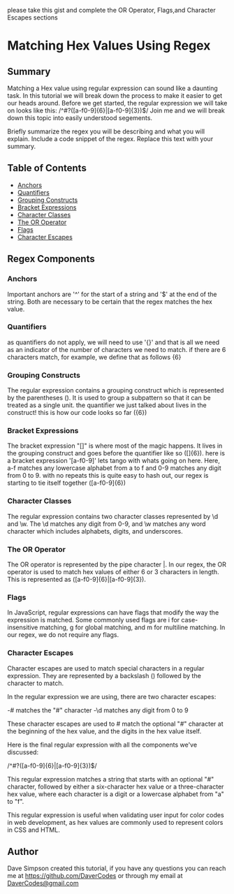 please take this gist and complete the OR Operator, Flags,and Character Escapes sections

# Matching Hex Values Using Regex

## Summary

Matching a Hex value using regular expression can sound like a daunting task. In this tutorial we will break down the process to make it easier to get our heads around. 
Before we get started, the regular expression we will take on looks like this:
/^#?([a-f0-9]{6}|[a-f0-9]{3})$/
Join me and we will break down this topic into easily understood segements. 


Briefly summarize the regex you will be describing and what you will explain. Include a code snippet of the regex. Replace this text with your summary.

## Table of Contents

- [Anchors](#anchors)
- [Quantifiers](#quantifiers)
- [Grouping Constructs](#grouping-constructs)
- [Bracket Expressions](#bracket-expressions)
- [Character Classes](#character-classes)
- [The OR Operator](#the-or-operator)
- [Flags](#flags)
- [Character Escapes](#character-escapes)

## Regex Components

### Anchors

Important anchors are '^' for the start of a string and '$' at the end of the string. Both are necessary to be certain that the regex matches the hex value.

### Quantifiers

as quantifiers do not apply, we will need to use '{}' and that is all we need as an indicator of the number of characters we need to match.
if there are 6 characters match, for example, we define that as follows {6}

### Grouping Constructs

The regular expression contains a grouping construct which is represented by the parentheses (). It is used to group a subpattern so that it can be treated as a single unit.
the quantifier we just talked about lives in the construct! this is how our code looks so far ({6})

### Bracket Expressions

The bracket expression "[]" is where most of the magic happens. It lives in the grouping construct and goes before the quantifier like so ([]{6}). 
here is a bracket expression '[a-f0-9]' lets tango with whats going on here. Here, a-f matches any lowercase alphabet from a to f and 0-9 matches any digit from 0 to 9.
with no repeats this is quite easy to hash out, our regex is starting to tie itself together ([a-f0-9]{6})

### Character Classes

The regular expression contains two character classes represented by \d and \w. The \d matches any digit from 0-9, and \w matches any word character which includes alphabets, digits, and underscores.

### The OR Operator

The OR operator is represented by the pipe character |. In our regex, the OR operator is used to match hex values of either 6 or 3 characters in length. This is represented as ([a-f0-9]{6}|[a-f0-9]{3}).

### Flags

In JavaScript, regular expressions can have flags that modify the way the expression is matched. Some commonly used flags are i for case-insensitive matching, g for global matching, and m for multiline matching. In our regex, we do not require any flags.

### Character Escapes

Character escapes are used to match special characters in a regular expression. They are represented by a backslash () followed by the character to match.

In the regular expression we are using, there are two character escapes:

-# matches the "#" character
-\d matches any digit from 0 to 9

These character escapes are used to # match the optional "#" character at the beginning of the hex value, and the digits in the hex value itself.

Here is the final regular expression with all the components we've discussed:

/^#?([a-f0-9]{6}|[a-f0-9]{3})$/

This regular expression matches a string that starts with an optional "#" character, followed by either a six-character hex value or a three-character hex value, where each character is a digit or a lowercase alphabet from "a" to "f".

This regular expression is useful when validating user input for color codes in web development, as hex values are commonly used to represent colors in CSS and HTML.

## Author

Dave Simpson created this tutorial, if you have any questions you can reach me at https://github.com/DaverCodes or through my email at DaverCodes@gmail.com
